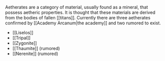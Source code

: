 Aetherates are a category of material, usually found as a mineral, that possess aetheric properties. It is thought that these materials are derived from the bodies of fallen [[titans]]. Currently there are three aetherates confirmed by [[Academy Arcanum|the academy]] and two rumored to exist. 

- [[Liselos]]
- [[Tripal]]
- [[Zygonite]]
- [[Thaumite]] (rumored)
- [[Nerenite]] (rumored)